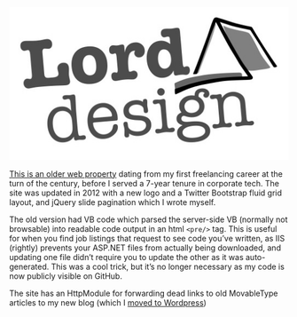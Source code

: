 ![Lord design](https://github.com/lorddev/lorddesign.net/raw/master/LordDesign.Web/img/lord-design12y.jpg)

[This is an older web property](http://www.lorddesign.net/) dating from my first freelancing career at the turn of the century, before I served a 7-year tenure in corporate tech. The site was updated in 2012 with a new logo and a Twitter Bootstrap fluid grid layout, and jQuery slide pagination which I wrote myself.

The old version had VB code which parsed the server-side VB (normally not browsable) into readable code output in an html `<pre/>` tag. This is useful for when you find job listings that request to see code you’ve written, as IIS (rightly) prevents your ASP.NET files from actually being downloaded, and updating one file didn’t require you to update the other as it was auto-generated. This was a cool trick, but it’s no longer necessary as my code is now publicly visible on GitHub.

The site has an HttpModule for forwarding dead links to old MovableType articles to my new blog (which I [moved to Wordpress](http://mustfollow.wordpress.com))